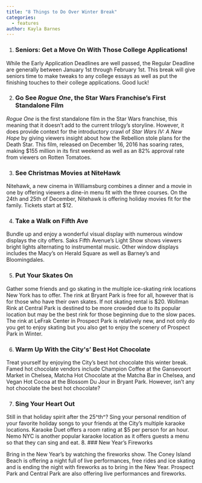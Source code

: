 ```yaml
---
title: "8 Things to Do Over Winter Break"
categories:
  - features
author: Kayla Barnes
---
```


1.  ### Seniors: Get a Move On With Those College Applications!

While the Early Application Deadlines are well passed, the Regular Deadline are generally between January 1st through February 1st. This break will give seniors time to make tweaks to any college essays as well as put the finishing touches to their college applications. Good luck!

2.  ### Go See *Rogue One*, the Star Wars Franchise’s First Standalone Film

*Rogue One* is the first standalone film in the Star Wars franchise, this meaning that it doesn’t add to the current trilogy’s storyline. However, it does provide context for the introductory crawl of *Star Wars IV: A New Hope* by giving viewers insight about how the Rebellion stole plans for the Death Star. This film, released on December 16, 2016 has soaring rates, making $155 million in its first weekend as well as an 82% approval rate from viewers on Rotten Tomatoes.

3.  ### See Christmas Movies at NiteHawk

Nitehawk, a new cinema in Williamsburg combines a dinner and a movie in one by offering viewers a dine-in menu fit with the three courses. On the 24th and 25th of December, Nitehawk is offering holiday movies fit for the family. Tickets start at $12.

4.  ### Take a Walk on Fifth Ave

Bundle up and enjoy a wonderful visual display with numerous window displays the city offers. Saks Fifth Avenue’s Light Show shows viewers bright lights alternating to instrumental music. Other window displays includes the Macy’s on Herald Square as well as Barney’s and Bloomingdales.

5.  ### Put Your Skates On

Gather some friends and go skating in the multiple ice-skating rink locations New York has to offer. The rink at Bryant Park is free for all, however that is for those who have their own skates. If not skating rental is $20. Wollman Rink at Central Park is destined to be more crowded due to its popular location but may be the best rink for those beginning due to the slow paces. The rink at LeFrak Center in Prospect Park is relatively new, and not only do you get to enjoy skating but you also get to enjoy the scenery of Prospect Park in Winter.

6.  ### Warm Up With the City's’ Best Hot Chocolate

Treat yourself by enjoying the City’s best hot chocolate this winter break. Famed hot chocolate vendors include Champion Coffee at the Gansevoort Market in Chelsea, Matcha Hot Chocolate at the Matcha Bar in Chelsea, and Vegan Hot Cocoa at the Blossom Du Jour in Bryant Park. However, isn’t any hot chocolate the best hot chocolate?

7.  ### Sing Your Heart Out

Still in that holiday spirit after the 25^th^? Sing your personal rendition of your favorite holiday songs to your friends at the City’s multiple karaoke locations. Karaoke Duet offers a room rating at $5 per person for an hour. Nemo NYC is another popular karaoke location as it offers guests a menu so that they can sing and eat.
8.  ### New Year’s Fireworks

Bring in the New Year’s by watching the fireworks show. The Coney Island Beach is offering a night full of live performances, free rides and ice skating and is ending the night with fireworks as to bring in the New Year. Prospect Park and Central Park are also offering live performances and fireworks.
